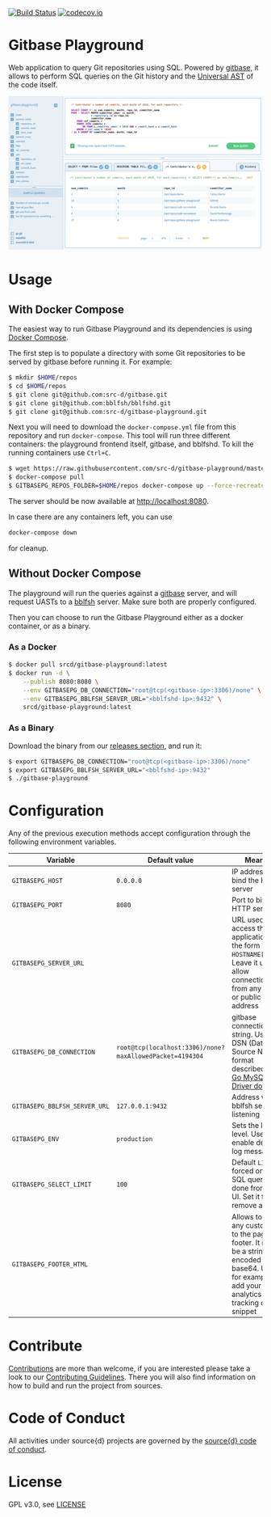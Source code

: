[![Build Status](https://travis-ci.org/src-d/gitbase-playground.svg)](https://travis-ci.org/src-d/gitbase-playground)
[![codecov.io](https://codecov.io/github/src-d/gitbase-playground/coverage.svg)](https://codecov.io/github/src-d/gitbase-playground)

# Gitbase Playground

Web application to query Git repositories using SQL. Powered by [gitbase](https://github.com/src-d/gitbase), it allows to perform SQL queries on the Git history and the [Universal AST](https://doc.bblf.sh/) of the code itself.

![Screenshot](.github/screenshot.png?raw=true)

# Usage

## With Docker Compose

The easiest way to run Gitbase Playground and its dependencies is using [Docker Compose](https://docs.docker.com/compose/install/).

The first step is to populate a directory with some Git repositories to be served by gitbase before running it. For example:

```bash
$ mkdir $HOME/repos
$ cd $HOME/repos
$ git clone git@github.com:src-d/gitbase.git
$ git clone git@github.com:bblfsh/bblfshd.git
$ git clone git@github.com:src-d/gitbase-playground.git
```

Next you will need to download the `docker-compose.yml` file from this repository and run `docker-compose`. This tool will run three different containers: the playground frontend itself, gitbase, and bblfshd. To kill the running containers use `Ctrl+C`.

```bash
$ wget https://raw.githubusercontent.com/src-d/gitbase-playground/master/docker-compose.yml
$ docker-compose pull
$ GITBASEPG_REPOS_FOLDER=$HOME/repos docker-compose up --force-recreate
```

The server should be now available at [http://localhost:8080](http://localhost:8080).

In case there are any containers left, you can use
```bash
docker-compose down
```
for cleanup.

## Without Docker Compose

The playground will run the queries against a [gitbase](https://docs.sourced.tech/gitbase) server, and will request UASTs to a [bblfsh](https://doc.bblf.sh/) server. Make sure both are properly configured.

Then you can choose to run the Gitbase Playground either as a docker container, or as a binary.

### As a Docker

```bash
$ docker pull srcd/gitbase-playground:latest
$ docker run -d \
    --publish 8080:8080 \
    --env GITBASEPG_DB_CONNECTION="root@tcp(<gitbase-ip>:3306)/none" \
    --env GITBASEPG_BBLFSH_SERVER_URL="<bblfshd-ip>:9432" \
    srcd/gitbase-playground:latest
```

### As a Binary

Download the binary from our [releases section](https://github.com/src-d/gitbase-playground/releases), and run it:

```bash
$ export GITBASEPG_DB_CONNECTION="root@tcp(<gitbase-ip>:3306)/none"
$ export GITBASEPG_BBLFSH_SERVER_URL="<bblfshd-ip>:9432"
$ ./gitbase-playground
```

# Configuration

Any of the previous execution methods accept configuration through the following environment variables.

| Variable | Default value | Meaning |
| -- | -- | -- |
| `GITBASEPG_HOST` | `0.0.0.0` | IP address to bind the HTTP server |
| `GITBASEPG_PORT` | `8080` | Port to bind the HTTP server |
| `GITBASEPG_SERVER_URL` | | URL used to access the application in the form `HOSTNAME[:PORT]`. Leave it unset to allow connections from any proxy or public address |
| `GITBASEPG_DB_CONNECTION` | `root@tcp(localhost:3306)/none?maxAllowedPacket=4194304` | gitbase connection string. Use the DSN (Data Source Name) format described in the [Go MySQL Driver docs](https://github.com/go-sql-driver/mysql#dsn-data-source-name). |
| `GITBASEPG_BBLFSH_SERVER_URL` | `127.0.0.1:9432` | Address where bblfsh server is listening |
| `GITBASEPG_ENV` | `production` | Sets the log level. Use `dev` to enable debug log messages |
| `GITBASEPG_SELECT_LIMIT` | `100` | Default `LIMIT` forced on all the SQL queries done from the UI. Set it to 0 to remove any limit |
| `GITBASEPG_FOOTER_HTML` | | Allows to add any custom html to the page footer. It must be a string encoded in base64. Use it, for example, to add your analytics tracking code snippet  |

# Contribute

[Contributions](https://github.com/src-d/gitbase-playground/issues) are more than welcome, if you are interested please take a look to our [Contributing Guidelines](docs/CONTRIBUTING.md). There you will also find information on how to build and run the project from sources.

# Code of Conduct

All activities under source{d} projects are governed by the [source{d} code of conduct](https://github.com/src-d/guide/blob/master/.github/CODE_OF_CONDUCT.md).

# License

GPL v3.0, see [LICENSE](LICENSE)
